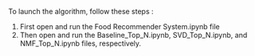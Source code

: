 To launch the algorithm, follow these steps :

1. First open and run the Food Recommender System.ipynb file
2. Then open and run the Baseline_Top_N.ipynb, SVD_Top_N.ipynb, and NMF_Top_N.ipynb files, respectively.
